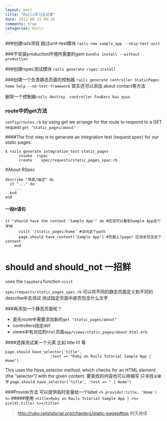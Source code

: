 ```yaml
---
layout: post
title: "Rails学习全记录"
date: 2012-08-22 00:10
comments: true
categories: Rails
---
```


###创建rails项目 跳过unit-test模块
`rails new sample_app --skip-test-unit`

###不安装production环境所需要的gem
`bundle install --without production`

###创建rspec测试模块
`rails generate rspec:install`

###创建一个负责静态页面的控制器
`rails generate controller StaticPages home help --no-test-framework`
其实还可以添加 about contact等方法

删除一个控制器`rails destroy  controller FooBars baz quux`
<!-- more -->
### route中的get方法
`config/routes.rb`
by using get we arrange for the route to respond to a GET request
`get "static_pages/about"`

####The first step is to generate an integration test (request spec) for our static pages:
``` 
$ rails generate integration_test static_pages
      invoke  rspec
      create    spec/requests/static_pages_spec.rb
```

#About RSpec

```
describe "场景/描述“ do
  it "..." do
    ...
  end
end
```

#### 一段it语句
```
it "should have the content 'Sample App'" do #应该可以看到Sample App这个字样
      visit '/static_pages/home' #访问这个path
      page.should have_content('Sample App') #页面上(page) 应该会包含这个content
    end
```

# should and should_not 一招鲜

uses the `Capybara` function `visit `

`spec/requests/static_pages_spec.rb` 可以将不同的静态页面定义到不同的describe中去测试 测试指定页面中是否包含什么文字

###再添加一个静态页面呢？
* 首先route中需要添加新的`get "static_pages/about"`
* controllers指定def
* views中有对应的`html`页面`app/views/static_pages/about.html.erb`

####选择测试某一个元素 比如 title h1 等
```
page.should have_selector('title',
                    :text => "Ruby on Rails Tutorial Sample App | Home")
```
This uses the have_selector method, which checks for an HTML element (the “selector”) with the given content.
要查找的内容也可以用缩写 只寻找`关键字`
`page.should have_selector('title', :text => " | Home")`

###Provide方法 可以提供临时变量给一个label
`<% provide(:title, 'Home') %>`
#####使用
`<title>Ruby on Rails Tutorial Sample App | <%= yield(:title) %></title>`

>http://ruby.railstutorial.org/chapters/static-pages#top 明天继续

